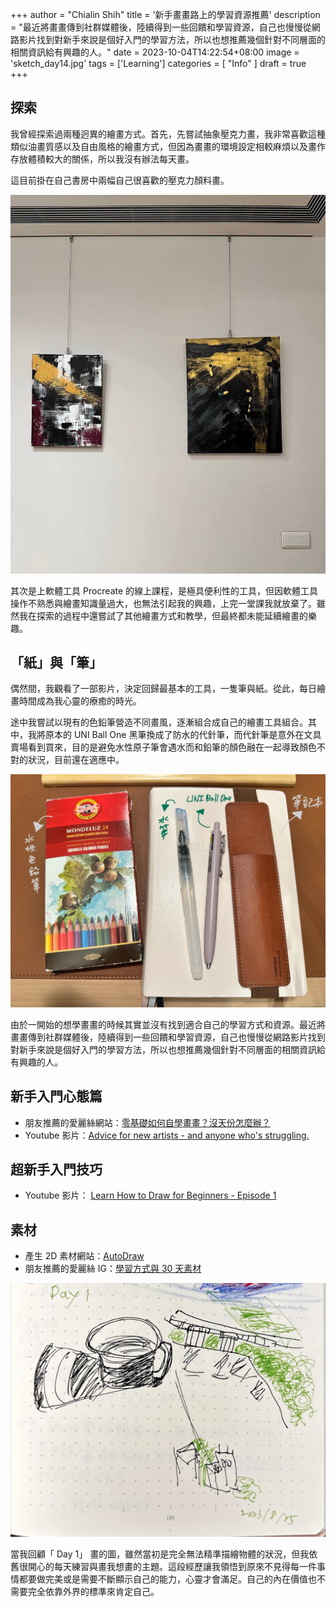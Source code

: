+++
author = "Chialin Shih"
title = '新手畫畫路上的學習資源推薦'
description = "最近將畫畫傳到社群媒體後，陸續得到一些回饋和學習資源，自己也慢慢從網路影片找到對新手來說是個好入門的學習方法，所以也想推薦幾個針對不同層面的相關資訊給有興趣的人。" 
date = 2023-10-04T14:22:54+08:00
image = 'sketch_day14.jpg'
tags = ['Learning']
categories = [ "Info" ]
draft = true
+++

## 探索
我曾經探索過兩種迥異的繪畫方式。首先，先嘗試抽象壓克力畫，我非常喜歡這種類似油畫質感以及自由風格的繪畫方式，但因為畫畫的環境設定相較麻煩以及畫作存放體積較大的關係，所以我沒有辦法每天畫。

這目前掛在自己書房中兩幅自己很喜歡的壓克力顏料畫。

![壓克力抽象畫](壓克力抽象畫.jpg)

其次是上軟體工具 Procreate 的線上課程，是極具便利性的工具，但因軟體工具操作不熟悉與繪畫知識量過大，也無法引起我的興趣，上完一堂課我就放棄了。雖然我在探索的過程中還嘗試了其他繪畫方式和教學，但最終都未能延續繪畫的樂趣。

## 「紙」與「筆」
偶然間，我觀看了一部影片，決定回歸最基本的工具，一隻筆與紙。從此，每日繪畫時間成為我心靈的療癒的時光。

途中我嘗試以現有的色鉛筆營造不同畫風，逐漸組合成自己的繪畫工具組合。其中，我將原本的 UNI Ball One 黑筆換成了防水的代針筆，而代針筆是意外在文具賣場看到買來，目的是避免水性原子筆會遇水而和鉛筆的顏色融在一起導致顏色不對的狀況，目前還在適應中。

![畫畫工具](畫畫工具.jpg)

由於一開始的想學畫畫的時候其實並沒有找到適合自己的學習方式和資源。最近將畫畫傳到社群媒體後，陸續得到一些回饋和學習資源，自己也慢慢從網路影片找到對新手來說是個好入門的學習方法，所以也想推薦幾個針對不同層面的相關資訊給有興趣的人。

## 新手入門心態篇
- 朋友推薦的愛麗絲網站：[零基礎如何自學畫畫？沒天份怎麼辦？](https://fernweh-art.com/self-study-drawing/)
- Youtube 影片：[Advice for new artists - and anyone who's struggling.](https://youtu.be/tYCJCQ9xhO8?si=zd5z6bdWpAGjIn3S)

## 超新手入門技巧
- Youtube 影片： [Learn How to Draw for Beginners - Episode 1](https://youtu.be/Wz6DrQeQ5rI?si=Ru2DYyyW-gExZ8TV)

## 素材
- 產生 2D 素材網站：[AutoDraw](https://www.autodraw.com/)
- 朋友推薦的愛麗絲 IG：[學習方式與 30 天素材](https://www.instagram.com/p/Ctbkn63vmki/?utm_source=ig_web_copy_link&igshid=MzRlODBiNWFlZA==)

![Day 1](sketch_day1.jpg)

當我回顧「 Day 1」 畫的圖，雖然當初是完全無法精準描繪物體的狀況，但我依舊很開心的每天練習與畫我想畫的主題。這段經歷讓我領悟到原來不見得每一件事情都要做完美或是需要不斷顯示自己的能力，心靈才會滿足。自己的內在價值也不需要完全依靠外界的標準來肯定自己。

